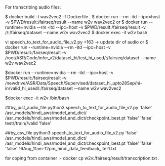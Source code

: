 For transcribing audio files:

$ docker build -t wav2vec2 -f Dockerfile .
$ docker run --rm -itd --ipc=host -v $PWD/result:/fairseq/result --name w2v wav2vec2
or
$ docker run --runtime=nvidia --rm -itd --ipc=host -v $PWD/result:/fairseq/result -v /<psth for audio that will be transcripted>/:/fairseq/dataset --name w2v wav2vec2
$ docker exec -it w2v bash

vi speech_to_text_for_audio_file_v2.py +163  → update dir of audio
or
$ docker run --runtime=nvidia --rm -itd --ipc=host -v $PWD/result:/fairseq/result -v /root/ASR/Code/infer_v2/dataset_hi/test_hi_used/:/fairseq/dataset --name w2v wav2vec2

$docker run --runtime=nvidia --rm -itd --ipc=host -v $PWD/result:/fairseq/result -v /newdrive/ASR/Data/Speech/Supervised/dataset_hi_upto28Sep/hi-in/valid_hi_used/:/fairseq/dataset --name w2v wav2vec2

$docker exec -it w2v /bin/bash

##by_just_audio_file
python3 speech_to_text_for_audio_file_v2.py 'false' /asr_models/hindi_aws/model_and_dict/ /asr_models/hindi_aws/model_and_dict/checkpoint_best.pt 'false' 'false' test//train//valid 'false'

##by_csv_file
python3 speech_to_text_for_audio_file_v2.py 'false' /asr_models/hindi_aws/model_and_dict/ /asr_models/hindi_aws/model_and_dict/checkpoint_best.pt 'false' 'false' 'false' 16Aug_11am-12pm_hindi_data_feedback_iter1.txt



for coping from container :-
docker cp w2v:/fairseq/result/transcription.txt .
